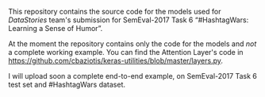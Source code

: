 This repository contains the source code for the models used for _DataStories_ team's submission for SemEval-2017
Task 6 “#HashtagWars: Learning a Sense of Humor”.

At the moment the repository contains only the code for the models and _not_ a complete working example.
You can find the Attention Layer's code in https://github.com/cbaziotis/keras-utilities/blob/master/layers.py.

I will upload soon a complete end-to-end example, on SemEval-2017 Task 6 test set and #HashtagWars dataset.